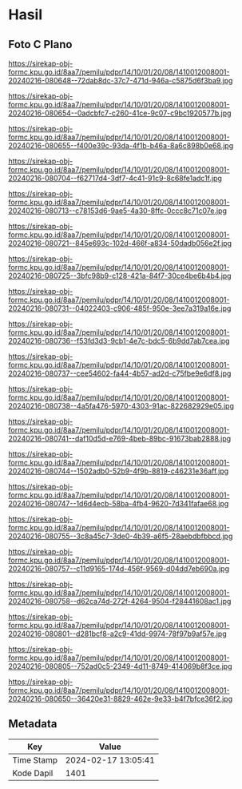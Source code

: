 # Hasil

## Foto C Plano

https://sirekap-obj-formc.kpu.go.id/8aa7/pemilu/pdpr/14/10/01/20/08/1410012008001-20240216-080648--72dab8dc-37c7-471d-946a-c5875d6f3ba9.jpg

https://sirekap-obj-formc.kpu.go.id/8aa7/pemilu/pdpr/14/10/01/20/08/1410012008001-20240216-080654--0adcbfc7-c260-41ce-9c07-c9bc1920577b.jpg

https://sirekap-obj-formc.kpu.go.id/8aa7/pemilu/pdpr/14/10/01/20/08/1410012008001-20240216-080655--f400e39c-93da-4f1b-b46a-8a6c898b0e68.jpg

https://sirekap-obj-formc.kpu.go.id/8aa7/pemilu/pdpr/14/10/01/20/08/1410012008001-20240216-080704--f62717d4-3df7-4c41-91c9-8c68fe1adc1f.jpg

https://sirekap-obj-formc.kpu.go.id/8aa7/pemilu/pdpr/14/10/01/20/08/1410012008001-20240216-080713--c78153d6-9ae5-4a30-8ffc-0ccc8c71c07e.jpg

https://sirekap-obj-formc.kpu.go.id/8aa7/pemilu/pdpr/14/10/01/20/08/1410012008001-20240216-080721--845e693c-102d-466f-a834-50dadb056e2f.jpg

https://sirekap-obj-formc.kpu.go.id/8aa7/pemilu/pdpr/14/10/01/20/08/1410012008001-20240216-080725--3bfc98b9-c128-421a-84f7-30ce4be6b4b4.jpg

https://sirekap-obj-formc.kpu.go.id/8aa7/pemilu/pdpr/14/10/01/20/08/1410012008001-20240216-080731--04022403-c906-485f-950e-3ee7a319a16e.jpg

https://sirekap-obj-formc.kpu.go.id/8aa7/pemilu/pdpr/14/10/01/20/08/1410012008001-20240216-080736--f53fd3d3-9cb1-4e7c-bdc5-6b9dd7ab7cea.jpg

https://sirekap-obj-formc.kpu.go.id/8aa7/pemilu/pdpr/14/10/01/20/08/1410012008001-20240216-080737--cee54602-fa44-4b57-ad2d-c75fbe9e6df8.jpg

https://sirekap-obj-formc.kpu.go.id/8aa7/pemilu/pdpr/14/10/01/20/08/1410012008001-20240216-080738--4a5fa476-5970-4303-91ac-822682929e05.jpg

https://sirekap-obj-formc.kpu.go.id/8aa7/pemilu/pdpr/14/10/01/20/08/1410012008001-20240216-080741--daf10d5d-e769-4beb-89bc-91673bab2888.jpg

https://sirekap-obj-formc.kpu.go.id/8aa7/pemilu/pdpr/14/10/01/20/08/1410012008001-20240216-080744--1502adb0-52b9-4f9b-8819-c46231e36aff.jpg

https://sirekap-obj-formc.kpu.go.id/8aa7/pemilu/pdpr/14/10/01/20/08/1410012008001-20240216-080747--1d6d4ecb-58ba-4fb4-9620-7d341fafae68.jpg

https://sirekap-obj-formc.kpu.go.id/8aa7/pemilu/pdpr/14/10/01/20/08/1410012008001-20240216-080755--3c8a45c7-3de0-4b39-a6f5-28aebdbfbbcd.jpg

https://sirekap-obj-formc.kpu.go.id/8aa7/pemilu/pdpr/14/10/01/20/08/1410012008001-20240216-080757--c11d9165-174d-456f-9569-d04dd7eb690a.jpg

https://sirekap-obj-formc.kpu.go.id/8aa7/pemilu/pdpr/14/10/01/20/08/1410012008001-20240216-080758--d62ca74d-272f-4264-9504-f28441608ac1.jpg

https://sirekap-obj-formc.kpu.go.id/8aa7/pemilu/pdpr/14/10/01/20/08/1410012008001-20240216-080801--d281bcf8-a2c9-41dd-9974-78f97b9af57e.jpg

https://sirekap-obj-formc.kpu.go.id/8aa7/pemilu/pdpr/14/10/01/20/08/1410012008001-20240216-080805--752ad0c5-2349-4d11-8749-414069b8f3ce.jpg

https://sirekap-obj-formc.kpu.go.id/8aa7/pemilu/pdpr/14/10/01/20/08/1410012008001-20240216-080650--36420e31-8829-462e-9e33-b4f7bfce36f2.jpg


## Metadata

| Key        | Value               |
| ---------- | ------------------- |
| Time Stamp | 2024-02-17 13:05:41 |
| Kode Dapil | 1401                |



